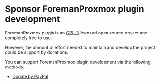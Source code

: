 # Sponsor ForemanProxmox plugin development

ForemanProxmox plugin is an [GPL-3](LICENSE) licensed open source project and completely free to use.

However, the amount of effort needed to maintain and develop the project could be support by donations.

You can support ForemanProxmox plugin development via the following methods:

* [Donate by PayPal](https://paypal.me/TristanRobert)